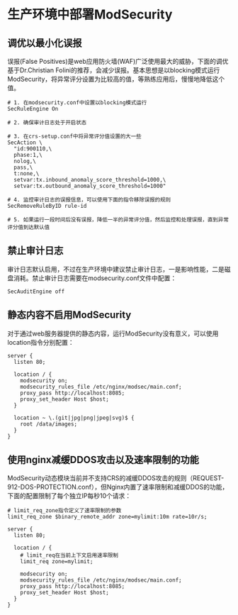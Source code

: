 # 生产环境中部署ModSecurity

## 调优以最小化误报

误报(False Positives)是web应用防火墙(WAF)广泛使用最大的威胁，下面的调优基于Dr.Christian Folini的推荐，会减少误报。基本思想是以blocking模式运行ModSecurity，将异常评分设置为比较高的值，等熟练应用后，慢慢地降低这个值。

```
# 1. 在modsecurity.conf中设置以blocking模式运行
SecRuleEngine On

# 2. 确保审计日志处于开启状态

# 3. 在crs-setup.conf中将异常评分值设置的大一些
SecAction \
  "id:900110,\
  phase:1,\
  nolog,\
  pass,\
  t:none,\
  setvar:tx.inbound_anomaly_score_threshold=1000,\
  setvar:tx.outbound_anomaly_score_threshold=1000"

# 4. 监控审计日志的误报信息，可以使用下面的指令移除误报的规则
SecRemoveRuleByID rule-id

# 5. 如果运行一段时间后没有误报，降低一半的异常评分值，然后监控和处理误报，直到异常评分值到达默认值
```

## 禁止审计日志

审计日志默认启用，不过在生产环境中建议禁止审计日志，一是影响性能，二是磁盘消耗。禁止审计日志需要在modsecurity.conf文件中配置：
```
SecAuditEngine off
```

## 静态内容不启用ModSecurity

对于通过web服务器提供的静态内容，运行ModSecurity没有意义，可以使用location指令分别配置：
```
server {
  listen 80;
  
  location / {
    modsecurity on;
    modsecurity_rules_file /etc/nginx/modsec/main.conf;
    proxy_pass http://localhost:8085;
    proxy_set_header Host $host;
  }

  location ~ \.(git|jpg|png|jpeg|svg)$ {
    root /data/images;
  }
}
```

## 使用nginx减缓DDOS攻击以及速率限制的功能

ModSecurity动态模块当前并不支持CRS的减缓DDOS攻击的规则（REQUEST-912-DOS-PROTECTION.conf），但Nginx内置了速率限制和减缓DDOS的功能，下面的配置限制了每个独立IP每秒10个请求：
```
# limit_req_zone指令定义了速率限制的参数
limit_req_zone $binary_remote_addr zone=mylimit:10m rate=10r/s;

server {
  listen 80;

  location / {
    # limit_req在当前上下文启用速率限制
    limit_req zone=mylimit;

    modsecurity on;
    modsecurity_rules_file /etc/nginx/modsec/main.conf;
    proxy_pass http://localhost:8085;
    proxy_set_header Host $host;
  }
}
```
